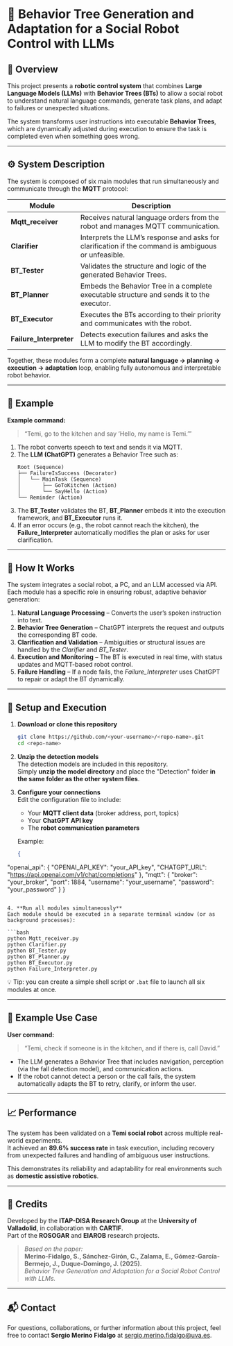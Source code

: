 # 🤖 Behavior Tree Generation and Adaptation for a Social Robot Control with LLMs

## 🧠 Overview
This project presents a **robotic control system** that combines **Large Language Models (LLMs)** with **Behavior Trees (BTs)** to allow a social robot to understand natural language commands, generate task plans, and adapt to failures or unexpected situations.  

The system transforms user instructions into executable **Behavior Trees**, which are dynamically adjusted during execution to ensure the task is completed even when something goes wrong.  

---

## ⚙️ System Description
The system is composed of six main modules that run simultaneously and communicate through the **MQTT** protocol:

| Module | Description |
|---------|-------------|
| **Mqtt_receiver** | Receives natural language orders from the robot and manages MQTT communication. |
| **Clarifier** | Interprets the LLM’s response and asks for clarification if the command is ambiguous or unfeasible. |
| **BT_Tester** | Validates the structure and logic of the generated Behavior Trees. |
| **BT_Planner** | Embeds the Behavior Tree in a complete executable structure and sends it to the executor. |
| **BT_Executor** | Executes the BTs according to their priority and communicates with the robot. |
| **Failure_Interpreter** | Detects execution failures and asks the LLM to modify the BT accordingly. |

Together, these modules form a complete **natural language → planning → execution → adaptation** loop, enabling fully autonomous and interpretable robot behavior.

---

## 🧩 Example

**Example command:**
> “Temi, go to the kitchen and say ‘Hello, my name is Temi.’”

1. The robot converts speech to text and sends it via MQTT.  
2. The **LLM (ChatGPT)** generates a Behavior Tree such as:
   ```
   Root (Sequence)
   ├── FailureIsSuccess (Decorator)
   │   └── MainTask (Sequence)
   │       ├── GoToKitchen (Action)
   │       └── SayHello (Action)
   └── Reminder (Action)
   ```
3. The **BT_Tester** validates the BT, **BT_Planner** embeds it into the execution framework, and **BT_Executor** runs it.  
4. If an error occurs (e.g., the robot cannot reach the kitchen), the **Failure_Interpreter** automatically modifies the plan or asks for user clarification.

---

## 🧠 How It Works
The system integrates a social robot, a PC, and an LLM accessed via API.  
Each module has a specific role in ensuring robust, adaptive behavior generation:

1. **Natural Language Processing** – Converts the user’s spoken instruction into text.  
2. **Behavior Tree Generation** – ChatGPT interprets the request and outputs the corresponding BT code.  
3. **Clarification and Validation** – Ambiguities or structural issues are handled by the *Clarifier* and *BT_Tester*.  
4. **Execution and Monitoring** – The BT is executed in real time, with status updates and MQTT-based robot control.  
5. **Failure Handling** – If a node fails, the *Failure_Interpreter* uses ChatGPT to repair or adapt the BT dynamically.

---

## 🧱 Setup and Execution

1. **Download or clone this repository**
   ```bash
   git clone https://github.com/<your-username>/<repo-name>.git
   cd <repo-name>
   ```

2. **Unzip the detection models**  
   The detection models are included in this repository.  
   Simply **unzip the model directory** and place the "Detection" folder **in the same folder as the other system files**.

3. **Configure your connections**  
   Edit the configuration file to include:
   - Your **MQTT client data** (broker address, port, topics)
   - Your **ChatGPT API key**
   - The **robot communication parameters**

   Example:
   ```json
   {
  "openai_api": {
    "OPENAI_API_KEY": "your_API_key",
    "CHATGPT_URL": "https://api.openai.com/v1/chat/completions"
  },
  "mqtt": {
    "broker": "your_broker",
    "port": 1884,
    "username": "your_username",
    "password": "your_password"
  }
}

   ```

4. **Run all modules simultaneously**  
   Each module should be executed in a separate terminal window (or as background processes):

   ```bash
   python Mqtt_receiver.py
   python Clarifier.py
   python BT_Tester.py
   python BT_Planner.py
   python BT_Executor.py
   python Failure_Interpreter.py
   ```

   💡 Tip: you can create a simple shell script or `.bat` file to launch all six modules at once.

---

## 🧪 Example Use Case

**User command:**
> “Temi, check if someone is in the kitchen, and if there is, call David.”

- The LLM generates a Behavior Tree that includes navigation, perception (via the fall detection model), and communication actions.  
- If the robot cannot detect a person or the call fails, the system automatically adapts the BT to retry, clarify, or inform the user.

---

## 📈 Performance

The system has been validated on a **Temi social robot** across multiple real-world experiments.  
It achieved an **89.6% success rate** in task execution, including recovery from unexpected failures and handling of ambiguous user instructions.  

This demonstrates its reliability and adaptability for real environments such as **domestic assistive robotics**.

---

## 🧩 Credits

Developed by the **ITAP-DISA Research Group** at the **University of Valladolid**, in collaboration with **CARTIF**.  
Part of the **ROSOGAR** and **EIAROB** research projects.  

> *Based on the paper:*  
> **Merino-Fidalgo, S., Sánchez-Girón, C., Zalama, E., Gómez-García-Bermejo, J., Duque-Domingo, J. (2025).**  
> *Behavior Tree Generation and Adaptation for a Social Robot Control with LLMs.*

---

## 📬 Contact

For questions, collaborations, or further information about this project, feel free to contact **Sergio Merino Fidalgo** at [sergio.merino.fidalgo@uva.es](mailto:sergio.merino.fidalgo@uva.es).
